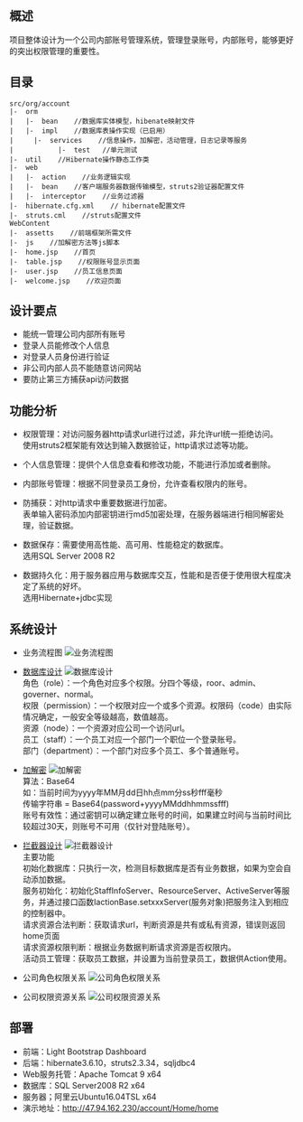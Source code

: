 ## 概述
项目整体设计为一个公司内部账号管理系统，管理登录账号，内部账号，能够更好的突出权限管理的重要性。

## 目录
```
src/org/account
|-  orm
|   |-  bean    //数据库实体模型，hibenate映射文件
|   |-  impl    //数据库表操作实现（已启用）
|	  |-  services    //信息操作，加解密，活动管理，日志记录等服务
|		    |-  test   //单元测试
|-  util    //Hibernate操作静态工作类
|-  web
|   |-  action    //业务逻辑实现
|   |-  bean    //客户端服务器数据传输模型，struts2验证器配置文件
|   |-  interceptor    //业务过滤器	
|-  hibernate.cfg.xml    // hibernate配置文件
|-  struts.cml    //struts配置文件
WebContent
|-  assetts    //前端框架所需文件
|-  js    //加解密方法等js脚本
|-  home.jsp    //首页
|-  table.jsp    //权限账号显示页面
|-  user.jsp    //员工信息页面
|-  welcome.jsp    //欢迎页面
```

## 设计要点
  + 能统一管理公司内部所有账号
  + 登录人员能修改个人信息
  + 对登录人员身份进行验证
  + 非公司内部人员不能随意访问网站
  + 要防止第三方捕获api访问数据

## 功能分析
+ 权限管理：对访问服务器http请求url进行过滤，非允许url统一拒绝访问。
  <br>使用struts2框架能有效达到输入数据验证，http请求过滤等功能。

+ 个人信息管理：提供个人信息查看和修改功能，不能进行添加或者删除。

+ 内部账号管理：根据不同登录员工身份，允许查看权限内的账号。

+ 防捕获：对http请求中重要数据进行加密。
  <br>表单输入密码添加内部密钥进行md5加密处理，在服务器端进行相同解密处理，验证数据。

+ 数据保存：需要使用高性能、高可用、性能稳定的数据库。
  <br>选用SQL Server 2008 R2

+ 数据持久化：用于服务器应用与数据库交互，性能和是否便于使用很大程度决定了系统的好坏。
  <br>选用Hibernate+jdbc实现

## 系统设计
+  业务流程图
![业务流程图](http://assets.processon.com/chart_image/5df64a4ee4b004cc9a30f504.png?_=1577088598596)

+ [数据库设计](https://github.com/harmful-chan/account/tree/1.0/src/org/account/orm/bean)
![数据库设计](http://assets.processon.com/chart_image/5ddc9984e4b0fcce5b59e5c1.png?_=1577088464744)
  <br>角色（role）：一个角色对应多个权限。分四个等级，roor、admin、governer、normal。
  <br>权限（permission）：一个权限对应一个或多个资源。权限码（code）由实际情况确定，一般安全等级越高，数值越高。
  <br>资源（node）：一个资源对应公司一个访问url。
  <br>员工（staff）：一个员工对应一个部门一个职位一个登录账号。
  <br>部门（department）：一个部门对应多个员工、多个普通账号。

+ [加解密](https://github.com/harmful-chan/account/blob/1.0/src/org/account/orm/services/SecretServer.java)
![加解密](http://assets.processon.com/chart_image/5df9f4b1e4b06c8b0bb37c55.png?_=1577088511300)
 <br>算法：Base64
 <br>如：当前时间为yyyy年MM月dd日hh点mm分ss秒fff毫秒
 <br>传输字符串 = Base64(password+yyyyMMddhhmmssfff)
 <br>账号有效性：通过密钥可以确定建立账号的时间，如果建立时间与当前时间比较超过30天，则账号不可用（仅针对登陆账号）。

+ [拦截器设计](https://github.com/harmful-chan/account/blob/1.0/src/org/account/web/interceptor/IdentityInterceptor.java)
![拦截器设计](http://assets.processon.com/chart_image/5df99a66e4b0a9c790f20c5f.png?_=1577088529005)
  <br>主要功能
  <br>初始化数据库：只执行一次，检测目标数据库是否有业务数据，如果为空会自动添加数据。
  <br>服务初始化：初始化StaffInfoServer、ResourceServer、ActiveServer等服务，并通过接口函数IactionBase.setxxxServer(服务对象)把服务注入到相应的控制器中。
  <br>请求资源合法判断：获取请求url，判断资源是共有或私有资源，错误则返回home页面
  <br>请求资源权限判断：根据业务数据判断请求资源是否权限内。
  <br>活动员工管理：获取员工数据，并设置为当前登录员工，数据供Action使用。

+ 公司角色权限关系
![公司角色权限关系](http://assets.processon.com/chart_image/5de8a0dde4b0df12b4b7532f.png?_=1577088556096)

+ 公司权限资源关系
![公司权限资源关系](http://assets.processon.com/chart_image/5ddf829be4b0b2fab73a007d.png?_=1577088579299)

## 部署
+ 前端：Light Bootstrap Dashboard
+ 后端：hibernate3.6.10，struts2.3.34，sqljdbc4
+ Web服务托管：Apache Tomcat 9 x64
+ 数据库：SQL Server2008 R2 x64
+ 服务器；阿里云Ubuntu16.04TSL x64
+ 演示地址：http://47.94.162.230/account/Home/home


